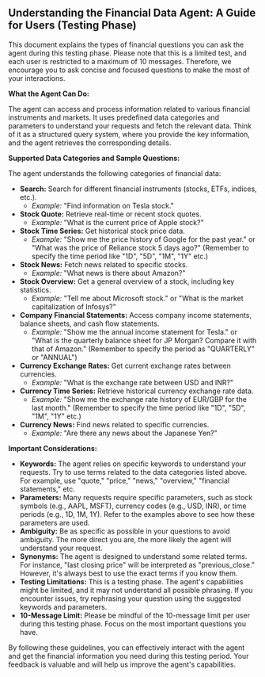 ## Understanding the Financial Data Agent: A Guide for Users (Testing Phase)

This document explains the types of financial questions you can ask the agent during this testing phase.  Please note that this is a limited test, and each user is restricted to a maximum of 10 messages.  Therefore, we encourage you to ask concise and focused questions to make the most of your interactions.

**What the Agent Can Do:**

The agent can access and process information related to various financial instruments and markets. It uses predefined data categories and parameters to understand your requests and fetch the relevant data.  Think of it as a structured query system, where you provide the key information, and the agent retrieves the corresponding details.

**Supported Data Categories and Sample Questions:**

The agent understands the following categories of financial data:

* **Search:** Search for different financial instruments (stocks, ETFs, indices, etc.).
    * _Example:_ "Find information on Tesla stock."
* **Stock Quote:** Retrieve real-time or recent stock quotes.
    * _Example:_ "What is the current price of Apple stock?"
* **Stock Time Series:** Get historical stock price data.
    * _Example:_ "Show me the price history of Google for the past year." or "What was the price of Reliance stock 5 days ago?" (Remember to specify the time period like "1D", "5D", "1M", "1Y" etc.)
* **Stock News:** Fetch news related to specific stocks.
    * _Example:_ "What news is there about Amazon?"
* **Stock Overview:** Get a general overview of a stock, including key statistics.
    * _Example:_ "Tell me about Microsoft stock." or "What is the market capitalization of Infosys?"
* **Company Financial Statements:** Access company income statements, balance sheets, and cash flow statements.
    * _Example:_ "Show me the annual income statement for Tesla." or "What is the quarterly balance sheet for JP Morgan? Compare it with that of Amazon." (Remember to specify the period as "QUARTERLY" or "ANNUAL")
* **Currency Exchange Rates:** Get current exchange rates between currencies.
    * _Example:_ "What is the exchange rate between USD and INR?"
* **Currency Time Series:** Retrieve historical currency exchange rate data.
    * _Example:_ "Show me the exchange rate history of EUR/GBP for the last month." (Remember to specify the time period like "1D", "5D", "1M", "1Y" etc.)
* **Currency News:** Find news related to specific currencies.
    * _Example:_ "Are there any news about the Japanese Yen?"

**Important Considerations:**

* **Keywords:** The agent relies on specific keywords to understand your requests.  Try to use terms related to the data categories listed above.  For example, use "quote," "price," "news," "overview," "financial statements," etc.
* **Parameters:** Many requests require specific parameters, such as stock symbols (e.g., AAPL, MSFT), currency codes (e.g., USD, INR), or time periods (e.g., 1D, 1M, 1Y).  Refer to the examples above to see how these parameters are used.
* **Ambiguity:** Be as specific as possible in your questions to avoid ambiguity. The more direct you are, the more likely the agent will understand your request.
* **Synonyms:** The agent is designed to understand some related terms. For instance, "last closing price" will be interpreted as "previous_close." However, it's always best to use the exact terms if you know them.
* **Testing Limitations:**  This is a testing phase. The agent's capabilities might be limited, and it may not understand all possible phrasing.  If you encounter issues, try rephrasing your question using the suggested keywords and parameters.
* **10-Message Limit:** Please be mindful of the 10-message limit per user during this testing phase.  Focus on the most important questions you have.

By following these guidelines, you can effectively interact with the agent and get the financial information you need during this testing period. Your feedback is valuable and will help us improve the agent's capabilities.
